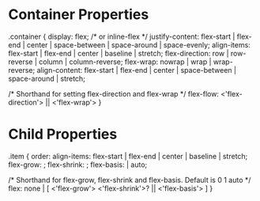 # Container Properties
.container {
  display: flex; /* or inline-flex */
  justify-content: flex-start | flex-end | center | space-between | space-around | space-evenly;
  align-items: flex-start | flex-end | center | baseline | stretch;
  flex-direction: row | row-reverse | column | column-reverse;
  flex-wrap: nowrap | wrap | wrap-reverse;
  align-content: flex-start | flex-end | center | space-between | space-around | stretch;

  /* Shorthand for setting flex-direction and flex-wrap */
  flex-flow: <'flex-direction'> || <'flex-wrap'> 
}

# Child Properties
.item {
  order: <integer>
  align-items: flex-start | flex-end | center | baseline | stretch;
  flex-grow: <number>;
  flex-shrink: <number>;
  flex-basis: <length> | auto;
  
  /* Shorthand for flex-grow, flex-shrink and flex-basis. Default is 0 1 auto */
  flex: none | [ <'flex-grow'> <'flex-shrink'>? || <'flex-basis'> ]
}
